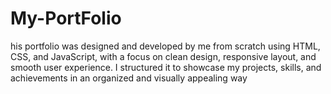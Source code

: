 # My-PortFolio
his portfolio was designed and developed by me from scratch using HTML, CSS, and JavaScript, with a focus on clean design, responsive layout, and smooth user experience. I structured it to showcase my projects, skills, and achievements in an organized and visually appealing way
